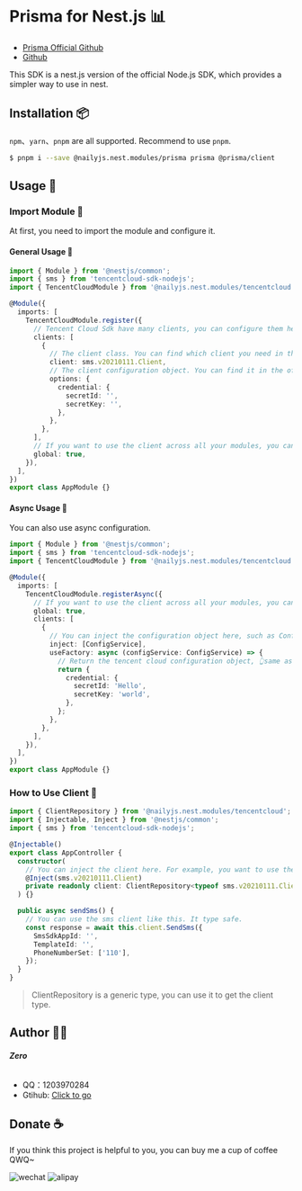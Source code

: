 # Prisma for Nest.js 📊

- [Prisma Official Github](https://github.com/prisma)
- [Github](https://github.com/nailyjs/nest-prisma)

This SDK is a nest.js version of the official Node.js SDK, which provides a simpler way to use in nest.

## Installation 📦

`npm`、`yarn`、`pnpm` are all supported. Recommend to use `pnpm`.

```bash
$ pnpm i --save @nailyjs.nest.modules/prisma prisma @prisma/client
```

## Usage 👋

### Import Module 🧩

At first, you need to import the module and configure it.

#### General Usage 🚀

```typescript
import { Module } from '@nestjs/common';
import { sms } from 'tencentcloud-sdk-nodejs';
import { TencentCloudModule } from '@nailyjs.nest.modules/tencentcloud';

@Module({
  imports: [
    TencentCloudModule.register({
      // Tencent Cloud Sdk have many clients, you can configure them here.
      clients: [
        {
          // The client class. You can find which client you need in the official documentation: https://github.com/TencentCloud/tencentcloud-sdk-nodejs?tab=readme-ov-file#%E7%AE%80%E4%BB%8B
          client: sms.v20210111.Client,
          // The client configuration object. You can find it in the official documentation: https://github.com/TencentCloud/tencentcloud-sdk-nodejs?tab=readme-ov-file#%E7%A4%BA%E4%BE%8B
          options: {
            credential: {
              secretId: '',
              secretKey: '',
            },
          },
        },
      ],
      // If you want to use the client across all your modules, you can set global to true.
      global: true,
    }),
  ],
})
export class AppModule {}
```

#### Async Usage 🚀

You can also use async configuration.

```typescript
import { Module } from '@nestjs/common';
import { sms } from 'tencentcloud-sdk-nodejs';
import { TencentCloudModule } from '@nailyjs.nest.modules/tencentcloud';

@Module({
  imports: [
    TencentCloudModule.registerAsync({
      // If you want to use the client across all your modules, you can set global to true.
      global: true,
      clients: [
        {
          // You can inject the configuration object here, such as ConfigService.
          inject: [ConfigService],
          useFactory: async (configService: ConfigService) => {
            // Return the tencent cloud configuration object, 👆same as General Usage.
            return {
              credential: {
                secretId: 'Hello',
                secretKey: 'world',
              },
            };
          },
        },
      ],
    }),
  ],
})
export class AppModule {}
```

### How to Use Client 📝

```typescript
import { ClientRepository } from '@nailyjs.nest.modules/tencentcloud';
import { Injectable, Inject } from '@nestjs/common';
import { sms } from 'tencentcloud-sdk-nodejs';

@Injectable()
export class AppController {
  constructor(
    // You can inject the client here. For example, you want to use the sms client, you can do like this.
    @Inject(sms.v20210111.Client)
    private readonly client: ClientRepository<typeof sms.v20210111.Client>;
  ) {}

  public async sendSms() {
    // You can use the sms client like this. It type safe.
    const response = await this.client.SendSms({
      SmsSdkAppId: '',
      TemplateId: '',
      PhoneNumberSet: ['110'],
    });
  }
}
```

> ClientRepository is a generic type, you can use it to get the client type.

## Author 👨‍💻

###### **Zero**

- QQ：1203970284
- Gtihub: [Click to go](https://groupguanfang/groupguanfang)

## Donate ☕️

If you think this project is helpful to you, you can buy me a cup of coffee QWQ~

![wechat](https://github.com/nailyjs/nest-tencentcloud/blob/v1/screenshots/wechat.jpg?raw=true)
![alipay](https://github.com/nailyjs/nest-tencentcloud/blob/v1/screenshots/alipay.jpg?raw=true)

